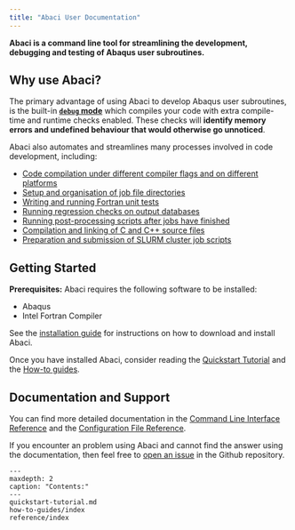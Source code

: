 ```yaml
---
title: "Abaci User Documentation"
---
```


__Abaci is a command line tool for streamlining the development, debugging
and testing of Abaqus user subroutines.__

## Why use Abaci?

The primary advantage of using Abaci to develop Abaqus user subroutines, is the built-in
__[`debug` mode](quickstart-tutorial.md#running-a-job-in-debug-mode)__ which compiles your code with extra compile-time and runtime checks enabled.
These checks will __identify memory errors and undefined behaviour that would otherwise go unnoticed__.

Abaci also automates and streamlines many processes involved in code development, including:
- [Code compilation under different compiler flags and on different platforms](./reference/config.md#compile-section)
- [Setup and organisation of job file directories](./quickstart-tutorial.md#running-an-abaqus-job)
- [Writing and running Fortran unit tests](./how-to-guides/unit-testing.md)
- [Running regression checks on output databases](./how-to-guides/regression-checks.md)
- [Running post-processing scripts after jobs have finished](./how-to-guides/post-processing.md)
- [Compilation and linking of C and C++ source files](./how-to-guides/cpp-sources.md)
- [Preparation and submission of SLURM cluster job scripts](./how-to-guides/hpc-job-submission.md)


## Getting Started

__Prerequisites:__ Abaci requires the following software to be installed:

- Abaqus
- Intel Fortran Compiler

See the [installation guide](./how-to-guides/install.md) for instructions
on how to download and install Abaci.

Once you have installed Abaci, consider reading the [Quickstart Tutorial](quickstart-tutorial.md) and the [How-to guides](how-to-guides/index.md).


## Documentation and Support

You can find more detailed documentation in the
[Command Line Interface Reference](./reference/cli.md) and the
[Configuration File Reference](./reference/config.md).

If you encounter an problem using Abaci and cannot find the answer using the documentation, then feel free to
[open an issue](https://github.com/BristolCompositesInstitute/abaci/issues)
in the Github repository.



```{toctree}
---
maxdepth: 2
caption: "Contents:"
---
quickstart-tutorial.md
how-to-guides/index
reference/index
```
